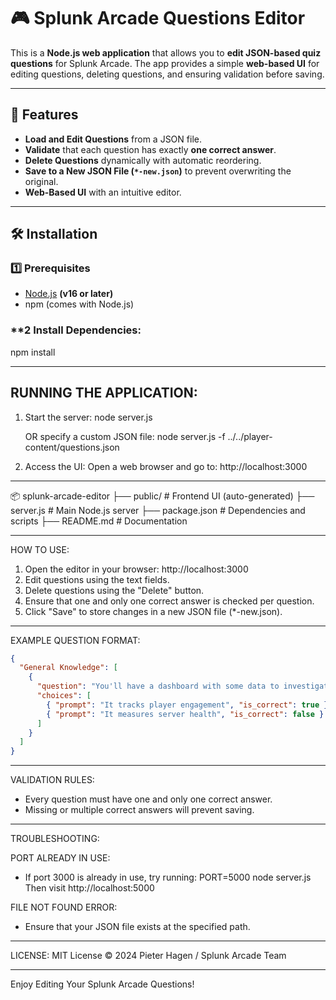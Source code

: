 # 🎮 Splunk Arcade Questions Editor

This is a **Node.js web application** that allows you to **edit JSON-based quiz questions** for Splunk Arcade. The app provides a simple **web-based UI** for editing questions, deleting questions, and ensuring validation before saving.

---

## 🚀 Features
- **Load and Edit Questions** from a JSON file.
- **Validate** that each question has exactly **one correct answer**.
- **Delete Questions** dynamically with automatic reordering.
- **Save to a New JSON File (`*-new.json`)** to prevent overwriting the original.
- **Web-Based UI** with an intuitive editor.

---

## 🛠 Installation

### **1️⃣ Prerequisites**
- [Node.js](https://nodejs.org/) **(v16 or later)**
- npm (comes with Node.js)

### **2 Install Dependencies:
   npm install

---
## RUNNING THE APPLICATION:

1) Start the server:
   node server.js

   OR specify a custom JSON file:
   node server.js -f ../../player-content/questions.json

2) Access the UI:
   Open a web browser and go to:
   http://localhost:3000

--------------------------------------------------------------------

📦 splunk-arcade-editor
 ├── public/          # Frontend UI (auto-generated)
 ├── server.js        # Main Node.js server
 ├── package.json     # Dependencies and scripts
 ├── README.md        # Documentation

--------------------------------------------------------------------

HOW TO USE:

1) Open the editor in your browser: http://localhost:3000
2) Edit questions using the text fields.
3) Delete questions using the "Delete" button.
4) Ensure that one and only one correct answer is checked per question.
5) Click "Save" to store changes in a new JSON file (*-new.json).

--------------------------------------------------------------------

EXAMPLE QUESTION FORMAT:

```json
{
  "General Knowledge": [
    {
      "question": "You'll have a dashboard with some data to investigate...",
      "choices": [
        { "prompt": "It tracks player engagement", "is_correct": true },
        { "prompt": "It measures server health", "is_correct": false }
      ]
    }
  ]
}
```

--------------------------------------------------------------------

VALIDATION RULES:
- Every question must have one and only one correct answer.
- Missing or multiple correct answers will prevent saving.

--------------------------------------------------------------------

TROUBLESHOOTING:

PORT ALREADY IN USE:
- If port 3000 is already in use, try running:
  PORT=5000 node server.js
  Then visit http://localhost:5000

FILE NOT FOUND ERROR:
- Ensure that your JSON file exists at the specified path.

--------------------------------------------------------------------

LICENSE:
MIT License © 2024 Pieter Hagen / Splunk Arcade Team

--------------------------------------------------------------------

Enjoy Editing Your Splunk Arcade Questions!